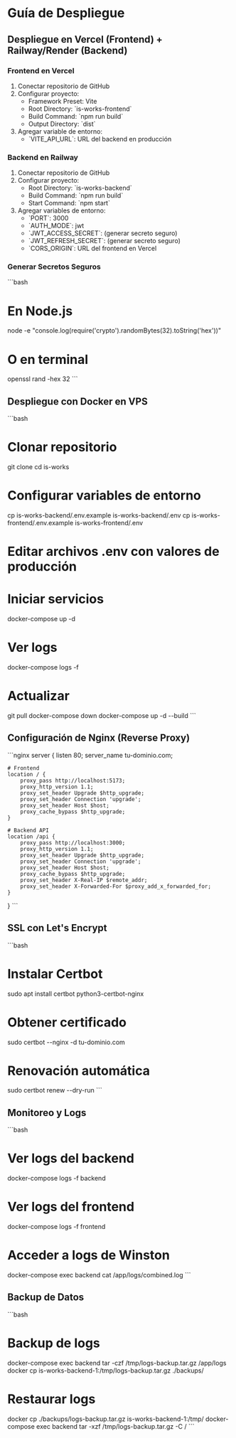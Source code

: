 # Guía de Despliegue

## Despliegue en Vercel (Frontend) + Railway/Render (Backend)

### Frontend en Vercel

1. Conectar repositorio de GitHub
2. Configurar proyecto:
   - Framework Preset: Vite
   - Root Directory: \`is-works-frontend\`
   - Build Command: \`npm run build\`
   - Output Directory: \`dist\`
3. Agregar variable de entorno:
   - \`VITE_API_URL\`: URL del backend en producción

### Backend en Railway

1. Conectar repositorio de GitHub
2. Configurar proyecto:
   - Root Directory: \`is-works-backend\`
   - Build Command: \`npm run build\`
   - Start Command: \`npm start\`
3. Agregar variables de entorno:
   - \`PORT\`: 3000
   - \`AUTH_MODE\`: jwt
   - \`JWT_ACCESS_SECRET\`: (generar secreto seguro)
   - \`JWT_REFRESH_SECRET\`: (generar secreto seguro)
   - \`CORS_ORIGIN\`: URL del frontend en Vercel

### Generar Secretos Seguros

\`\`\`bash
# En Node.js
node -e "console.log(require('crypto').randomBytes(32).toString('hex'))"

# O en terminal
openssl rand -hex 32
\`\`\`

## Despliegue con Docker en VPS

\`\`\`bash
# Clonar repositorio
git clone <repo-url>
cd is-works

# Configurar variables de entorno
cp is-works-backend/.env.example is-works-backend/.env
cp is-works-frontend/.env.example is-works-frontend/.env

# Editar archivos .env con valores de producción

# Iniciar servicios
docker-compose up -d

# Ver logs
docker-compose logs -f

# Actualizar
git pull
docker-compose down
docker-compose up -d --build
\`\`\`

## Configuración de Nginx (Reverse Proxy)

\`\`\`nginx
server {
    listen 80;
    server_name tu-dominio.com;

    # Frontend
    location / {
        proxy_pass http://localhost:5173;
        proxy_http_version 1.1;
        proxy_set_header Upgrade $http_upgrade;
        proxy_set_header Connection 'upgrade';
        proxy_set_header Host $host;
        proxy_cache_bypass $http_upgrade;
    }

    # Backend API
    location /api {
        proxy_pass http://localhost:3000;
        proxy_http_version 1.1;
        proxy_set_header Upgrade $http_upgrade;
        proxy_set_header Connection 'upgrade';
        proxy_set_header Host $host;
        proxy_cache_bypass $http_upgrade;
        proxy_set_header X-Real-IP $remote_addr;
        proxy_set_header X-Forwarded-For $proxy_add_x_forwarded_for;
    }
}
\`\`\`

## SSL con Let's Encrypt

\`\`\`bash
# Instalar Certbot
sudo apt install certbot python3-certbot-nginx

# Obtener certificado
sudo certbot --nginx -d tu-dominio.com

# Renovación automática
sudo certbot renew --dry-run
\`\`\`

## Monitoreo y Logs

\`\`\`bash
# Ver logs del backend
docker-compose logs -f backend

# Ver logs del frontend
docker-compose logs -f frontend

# Acceder a logs de Winston
docker-compose exec backend cat /app/logs/combined.log
\`\`\`

## Backup de Datos

\`\`\`bash
# Backup de logs
docker-compose exec backend tar -czf /tmp/logs-backup.tar.gz /app/logs
docker cp is-works-backend-1:/tmp/logs-backup.tar.gz ./backups/

# Restaurar logs
docker cp ./backups/logs-backup.tar.gz is-works-backend-1:/tmp/
docker-compose exec backend tar -xzf /tmp/logs-backup.tar.gz -C /
\`\`\`
